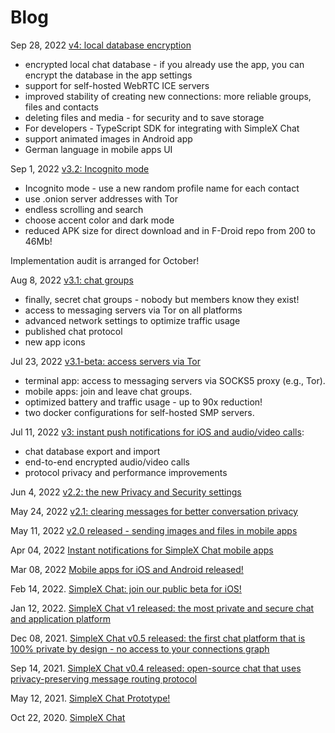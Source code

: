 # Blog

Sep 28, 2022 [v4: local database encryption](./20220928-simplex-chat-v4-encrypted-database.md)

- encrypted local chat database - if you already use the app, you can encrypt the database in the app settings
- support for self-hosted WebRTC ICE servers
- improved stability of creating new connections: more reliable groups, files and contacts
- deleting files and media - for security and to save storage
- For developers - TypeScript SDK for integrating with SimpleX Chat
- support animated images in Android app
- German language in mobile apps UI

Sep 1, 2022 [v3.2: Incognito mode](./20220901-simplex-chat-v3.2-incognito-mode.md)

- Incognito mode - use a new random profile name for each contact
- use .onion server addresses with Tor
- endless scrolling and search
- choose accent color and dark mode
- reduced APK size for direct download and in F-Droid repo from 200 to 46Mb!

Implementation audit is arranged for October!

Aug 8, 2022 [v3.1: chat groups](./20220808-simplex-chat-v3.1-chat-groups.md)

- finally, secret chat groups - nobody but members know they exist!
- access to messaging servers via Tor on all platforms
- advanced network settings to optimize traffic usage
- published chat protocol
- new app icons

Jul 23, 2022 [v3.1-beta: access servers via Tor](./20220723-simplex-chat-v3.1-tor-groups-efficiency.md)

- terminal app: access to messaging servers via SOCKS5 proxy (e.g., Tor).
- mobile apps: join and leave chat groups.
- optimized battery and traffic usage - up to 90x reduction!
- two docker configurations for self-hosted SMP servers.

Jul 11, 2022 [v3: instant push notifications for iOS and audio/video calls](./20220711-simplex-chat-v3-released-ios-notifications-audio-video-calls-database-export-import-protocol-improvements.md):

- chat database export and import
- end-to-end encrypted audio/video calls
- protocol privacy and performance improvements

Jun 4, 2022 [v2.2: the new Privacy and Security settings](./20220604-simplex-chat-new-privacy-security-settings.md)

May 24, 2022 [v2.1: clearing messages for better conversation privacy](./20220524-simplex-chat-better-privacy.md)

May 11, 2022 [v2.0 released - sending images and files in mobile apps](./20220511-simplex-chat-v2-images-files.md)

Apr 04, 2022 [Instant notifications for SimpleX Chat mobile apps](./20220404-simplex-chat-instant-notifications.md)

Mar 08, 2022 [Mobile apps for iOS and Android released!](./20220308-simplex-chat-mobile-apps.md)

Feb 14, 2022. [SimpleX Chat: join our public beta for iOS!](./20220214-simplex-chat-ios-public-beta.md)

Jan 12, 2022. [SimpleX Chat v1 released: the most private and secure chat and application platform](./20220112-simplex-chat-v1-released.md)

Dec 08, 2021. [SimpleX Chat v0.5 released: the first chat platform that is 100% private by design - no access to your connections graph](./20211208-simplex-chat-v0.5-released.md)

Sep 14, 2021. [SimpleX Chat v0.4 released: open-source chat that uses privacy-preserving message routing protocol](./20210914-simplex-chat-v0.4-released.md)

May 12, 2021. [SimpleX Chat Prototype!](./20210512-simplex-chat-terminal-ui.md)

Oct 22, 2020. [SimpleX Chat](./20201022-simplex-chat.md)

